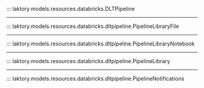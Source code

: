 ::: laktory.models.resources.databricks.DLTPipeline

---

::: laktory.models.resources.databricks.dltpipeline.PipelineLibraryFile

---

::: laktory.models.resources.databricks.dltpipeline.PipelineLibraryNotebook

---

::: laktory.models.resources.databricks.dltpipeline.PipelineLibrary

---

::: laktory.models.resources.databricks.dltpipeline.PipelineNotifications



